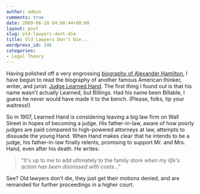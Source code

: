 ```yaml
---
author: admin
comments: true
date: 2009-06-18 04:00:44+00:00
layout: post
slug: old-lawyers-dont-die
title: Old Lawyers Don't Die...
wordpress_id: 246
categories:
- Legal Theory
---
```


Having polished off a very engrossing [biography of Alexander Hamilton](http://www.amazon.com/Alexander-Hamilton-Ron-Chernow/dp/B000UENRQU/), I have begun to read the biography of another famous American thinker, writer, and jurist: [Judge Learned Hand](http://www.amazon.com/Learned-Hand-Judge-Gerald-Gunther/dp/0674518802/ref=sr_1_1?ie=UTF8&s=books&qid=1245123272&sr=1-1). The first thing I found out is that his name wasn't actually Learned, but Billings. Had his name been Billable, I guess he never would have made it to the bench. (Please, folks, tip your waitress!)

So in 1907, Learned Hand is considering leaving a big law firm on Wall Street in hopes of becoming a judge. His father-in-law, aware of how poorly judges are paid compared to high-powered attorneys at law, attempts to dissuade the young Hand. When Hand makes clear that he intends to be a judge, his father-in-law finally relents, promising to support Mr. and Mrs. Hand, even after his death. He writes:

> "It's up to me to add ultimately to the family store _when my life's action has been dismissed with costs_..."

See? Old lawyers don't die, they just get their motions denied, and are remanded for further proceedings in a higher court.
